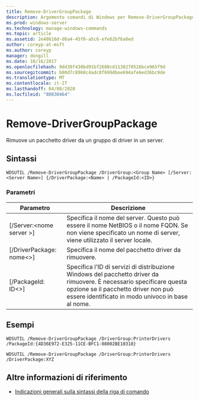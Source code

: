 ```yaml
---
title: Remove-DriverGroupPackage
description: Argomento comandi di Windows per Remove-DriverGroupPackage, che rimuove un pacchetto driver da un gruppo di driver in un server.
ms.prod: windows-server
ms.technology: manage-windows-commands
ms.topic: article
ms.assetid: 2e48616d-d6a4-45f0-a5c6-efe62bf6a0ed
author: coreyp-at-msft
ms.author: coreyp
manager: dongill
ms.date: 10/16/2017
ms.openlocfilehash: 9dd30f430bd91bf2680cd1138270526bce965f9d
ms.sourcegitcommit: b00d7c8968c4adc8f699dbee694afe6ed36bc9de
ms.translationtype: MT
ms.contentlocale: it-IT
ms.lasthandoff: 04/08/2020
ms.locfileid: "80830464"
---
```

# <a name="remove-drivergrouppackage"></a>Remove-DriverGroupPackage



Rimuove un pacchetto driver da un gruppo di driver in un server.

## <a name="syntax"></a>Sintassi

```
WDSUTIL /Remove-DriverGroupPackage /DriverGroup:<Group Name> [/Server:<Server Name>] {/DriverPackage:<Name> | /PackageId:<ID>}
```

### <a name="parameters"></a>Parametri

|Parametro|Descrizione|
|---------|-----------|
|[/Server:\<nome server >]|Specifica il nome del server. Questo può essere il nome NetBIOS o il nome FQDN. Se non viene specificato un nome di server, viene utilizzato il server locale.|
|[/DriverPackage: nome\<>]|Specifica il nome del pacchetto driver da rimuovere.|
|[/PackageId: ID\<>]|Specifica l'ID di servizi di distribuzione Windows del pacchetto driver da rimuovere. È necessario specificare questa opzione se il pacchetto driver non può essere identificato in modo univoco in base al nome.|

## <a name="examples"></a><a name=BKMK_examples></a>Esempi

```
WDSUTIL /Remove-DriverGroupPackage /DriverGroup:PrinterDrivers /PackageId:{4D36E972-E325-11CE-BFC1-08002BE10318}
```
```
WDSUTIL /Remove-DriverGroupPackage /DriverGroup:PrinterDrivers /DriverPackage:XYZ
```

## <a name="additional-references"></a>Altre informazioni di riferimento

- [Indicazioni generali sulla sintassi della riga di comando](command-line-syntax-key.md)
